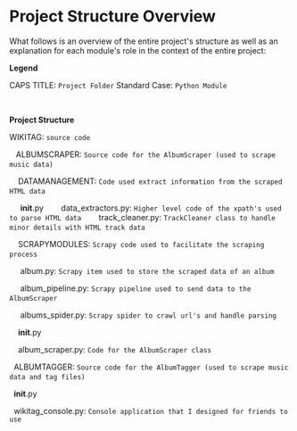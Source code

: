 # Project Structure Overview

What follows is an overview of the entire project's structure as well as an explanation for each module's role
in the context of the entire project:

**Legend**

CAPS TITLE: `Project Folder`
Standard Case: `Python Module`

&nbsp;

**Project Structure**

WIKITAG: `source code`

&nbsp;&nbsp; ALBUMSCRAPER: `Source code for the AlbumScraper (used to scrape music data)`
&nbsp;

&nbsp;&nbsp;&nbsp; DATAMANAGEMENT: `Code used extract information from the scraped HTML data`
&nbsp;

&nbsp;&nbsp;&nbsp;&nbsp; __init__.py
&nbsp;
&nbsp;&nbsp;&nbsp;&nbsp; data_extractors.py: `Higher level code of the xpath's used to parse HTML data`
&nbsp;
&nbsp;&nbsp;&nbsp;&nbsp; track_cleaner.py: `TrackCleaner class to handle minor details with HTML track data`
&nbsp;

&nbsp;&nbsp;&nbsp; SCRAPYMODULES: `Scrapy code used to facilitate the scraping process`
&nbsp;

&nbsp;&nbsp;&nbsp;&nbsp; album.py: `Scrapy item used to store the scraped data of an album`
&nbsp;

&nbsp;&nbsp;&nbsp;&nbsp; album_pipeline.py: `Scrapy pipeline used to send data to the AlbumScraper`
&nbsp;

&nbsp;&nbsp;&nbsp;&nbsp; albums_spider.py: `Scrapy spider to crawl url's and handle parsing`
&nbsp;

&nbsp;&nbsp;&nbsp; __init__.py
&nbsp;

&nbsp;&nbsp;&nbsp; album_scraper.py: `Code for the AlbumScraper class`
&nbsp;

&nbsp; ALBUMTAGGER: `Source code for the AlbumTagger (used to scrape music data and tag files)`
&nbsp;

&nbsp; __init__.py
&nbsp;

&nbsp; wikitag_console.py: `Console application that I designed for friends to use`


&nbsp;&nbsp;















































